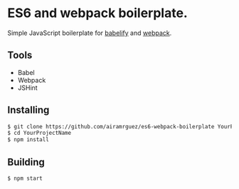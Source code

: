 ES6 and webpack boilerplate.
============================

Simple JavaScript boilerplate for [babelify](https://github.com/babel/babelify) and [webpack](https://github.com/webpack/webpack).

Tools
-----

- Babel
- Webpack
- JSHint

Installing
----------

```bash
$ git clone https://github.com/airamrguez/es6-webpack-boilerplate YourProjectName
$ cd YourProjectName
$ npm install
```

Building
--------

```bash
$ npm start
```
